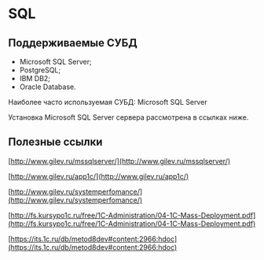 # SQL #

## Поддерживаемые СУБД ##

- Microsoft SQL Server;
- PostgreSQL;
- IBM DB2;
- Oracle Database.

Наиболее часто используемая СУБД: Microsoft SQL Server

Установка Microsoft SQL Server сервера рассмотрена в ссылках ниже.

## Полезные ссылки ##

[http://www.gilev.ru/mssqlserver/](http://www.gilev.ru/mssqlserver/)

[http://www.gilev.ru/app1c/](http://www.gilev.ru/app1c/)

[http://www.gilev.ru/systemperfomance/](http://www.gilev.ru/systemperfomance/)

[http://fs.kursypo1c.ru/free/1C-Administration/04-1C-Mass-Deployment.pdf](http://fs.kursypo1c.ru/free/1C-Administration/04-1C-Mass-Deployment.pdf)

[https://its.1c.ru/db/metod8dev#content:2966:hdoc](https://its.1c.ru/db/metod8dev#content:2966:hdoc)

